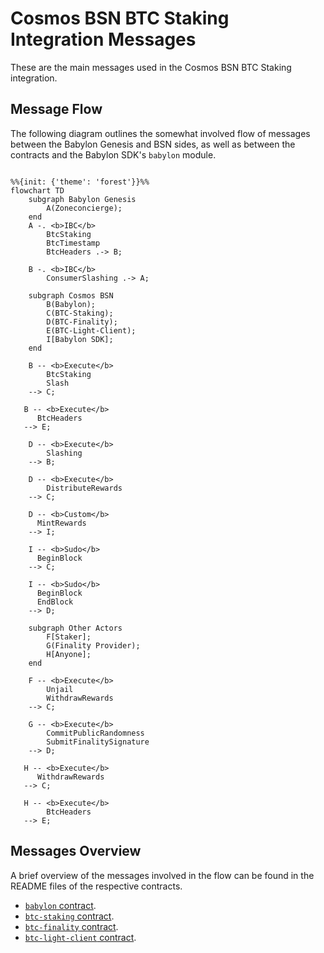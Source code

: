 # Cosmos BSN BTC Staking Integration Messages

These are the main messages used in the Cosmos BSN BTC Staking integration.

## Message Flow

The following diagram outlines the somewhat involved flow of messages between
the Babylon Genesis and BSN sides, as well as between the contracts and the
Babylon SDK's `babylon` module.

```mermaid

%%{init: {'theme': 'forest'}}%%
flowchart TD
    subgraph Babylon Genesis
        A(Zoneconcierge);
    end
    A -. <b>IBC</b>
        BtcStaking
        BtcTimestamp
        BtcHeaders .-> B;

    B -. <b>IBC</b>
        ConsumerSlashing .-> A;

    subgraph Cosmos BSN
        B(Babylon);
        C(BTC-Staking);
        D(BTC-Finality);
        E(BTC-Light-Client);
        I[Babylon SDK];
    end

    B -- <b>Execute</b>
        BtcStaking
        Slash
    --> C;

   B -- <b>Execute</b>
      BtcHeaders
   --> E;

    D -- <b>Execute</b>
        Slashing
    --> B;

    D -- <b>Execute</b>
        DistributeRewards
    --> C;

    D -- <b>Custom</b>
      MintRewards
    --> I;

    I -- <b>Sudo</b>
      BeginBlock
    --> C;

    I -- <b>Sudo</b>
      BeginBlock
      EndBlock
    --> D;

    subgraph Other Actors
        F[Staker];
        G(Finality Provider);
        H[Anyone];
    end

    F -- <b>Execute</b>
        Unjail
        WithdrawRewards
    --> C;

    G -- <b>Execute</b>
        CommitPublicRandomness
        SubmitFinalitySignature
    --> D;

   H -- <b>Execute</b>
      WithdrawRewards
   --> C;

   H -- <b>Execute</b>
        BtcHeaders
   --> E;
```

## Messages Overview

A brief overview of the messages involved in the flow can be found in the
README files of the respective contracts.

- [`babylon` contract](../contracts/babylon/README.md).
- [`btc-staking` contract](../contracts/btc-staking/README.md).
- [`btc-finality` contract](../contracts/btc-finality/README.md).
- [`btc-light-client` contract](../contracts/btc-light-client/README.md).